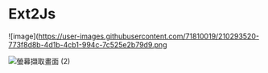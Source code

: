 # Ext2Js
![image](https://user-images.githubusercontent.com/71810019/210293520-773f8d8b-4d1b-4cb1-994c-7c525e2b79d9.png


![螢幕擷取畫面 (2)](https://user-images.githubusercontent.com/71810019/210293823-a8b0c9c7-ee7b-4999-985a-00ed10086826.png)

